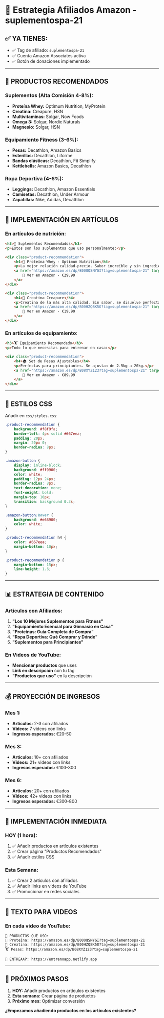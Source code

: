 # 🛒 Estrategia Afiliados Amazon - suplementospa-21

## ✅ **YA TIENES:**
- ✅ Tag de afiliado: `suplementospa-21`
- ✅ Cuenta Amazon Associates activa
- ✅ Botón de donaciones implementado

---

## 🎯 **PRODUCTOS RECOMENDADOS**

### **Suplementos (Alta Comisión 4-8%):**
- **Proteína Whey:** Optimum Nutrition, MyProtein
- **Creatina:** Creapure, HSN
- **Multivitaminas:** Solgar, Now Foods
- **Omega 3:** Solgar, Nordic Naturals
- **Magnesio:** Solgar, HSN

### **Equipamiento Fitness (3-6%):**
- **Pesas:** Decathlon, Amazon Basics
- **Esterillas:** Decathlon, Liforme
- **Bandas elásticas:** Decathlon, Fit Simplify
- **Kettlebells:** Amazon Basics, Decathlon

### **Ropa Deportiva (4-6%):**
- **Leggings:** Decathlon, Amazon Essentials
- **Camisetas:** Decathlon, Under Armour
- **Zapatillas:** Nike, Adidas, Decathlon

---

## 📝 **IMPLEMENTACIÓN EN ARTÍCULOS**

### **En artículos de nutrición:**
```html
<h3>🛒 Suplementos Recomendados</h3>
<p>Estos son los suplementos que uso personalmente:</p>

<div class="product-recommendation">
    <h4>🥤 Proteína Whey - Optimum Nutrition</h4>
    <p>La mejor relación calidad-precio. Sabor increíble y sin ingredientes artificiales.</p>
    <a href="https://amazon.es/dp/B000QSNYGI?tag=suplementospa-21" target="_blank" class="amazon-button">
        🛒 Ver en Amazon - €29.99
    </a>
</div>

<div class="product-recommendation">
    <h4>💪 Creatina Creapure</h4>
    <p>Creatina de la más alta calidad. Sin sabor, se disuelve perfectamente.</p>
    <a href="https://amazon.es/dp/B00HZQ8K5O?tag=suplementospa-21" target="_blank" class="amazon-button">
        🛒 Ver en Amazon - €19.99
    </a>
</div>
```

### **En artículos de equipamiento:**
```html
<h3>🏋️ Equipamiento Recomendado</h3>
<p>Todo lo que necesitas para entrenar en casa:</p>

<div class="product-recommendation">
    <h4>🏠 Set de Pesas Ajustables</h4>
    <p>Perfectas para principiantes. Se ajustan de 2.5kg a 20kg.</p>
    <a href="https://amazon.es/dp/B08XYZ123?tag=suplementospa-21" target="_blank" class="amazon-button">
        🛒 Ver en Amazon - €89.99
    </a>
</div>
```

---

## 🎨 **ESTILOS CSS**

Añadir en `css/styles.css`:

```css
.product-recommendation {
    background: #f8f9fa;
    border-left: 4px solid #667eea;
    padding: 20px;
    margin: 20px 0;
    border-radius: 8px;
}

.amazon-button {
    display: inline-block;
    background: #ff9900;
    color: white;
    padding: 12px 24px;
    border-radius: 8px;
    text-decoration: none;
    font-weight: bold;
    margin-top: 10px;
    transition: background 0.3s;
}

.amazon-button:hover {
    background: #e68900;
    color: white;
}

.product-recommendation h4 {
    color: #667eea;
    margin-bottom: 10px;
}

.product-recommendation p {
    margin-bottom: 15px;
    line-height: 1.6;
}
```

---

## 📊 **ESTRATEGIA DE CONTENIDO**

### **Artículos con Afiliados:**
1. **"Los 10 Mejores Suplementos para Fitness"**
2. **"Equipamiento Esencial para Gimnasio en Casa"**
3. **"Proteínas: Guía Completa de Compra"**
4. **"Ropa Deportiva: Qué Comprar y Dónde"**
5. **"Suplementos para Principiantes"**

### **En Videos de YouTube:**
- **Mencionar productos** que uses
- **Link en descripción** con tu tag
- **"Productos que uso"** en la descripción

---

## 💰 **PROYECCIÓN DE INGRESOS**

### **Mes 1:**
- **Artículos:** 2-3 con afiliados
- **Videos:** 7 videos con links
- **Ingresos esperados:** €20-50

### **Mes 3:**
- **Artículos:** 10+ con afiliados
- **Videos:** 21+ videos con links
- **Ingresos esperados:** €100-300

### **Mes 6:**
- **Artículos:** 20+ con afiliados
- **Videos:** 42+ videos con links
- **Ingresos esperados:** €300-800

---

## 🚀 **IMPLEMENTACIÓN INMEDIATA**

### **HOY (1 hora):**
1. ✅ Añadir productos en artículos existentes
2. ✅ Crear página "Productos Recomendados"
3. ✅ Añadir estilos CSS

### **Esta Semana:**
1. ✅ Crear 2 artículos con afiliados
2. ✅ Añadir links en videos de YouTube
3. ✅ Promocionar en redes sociales

---

## 📝 **TEXTO PARA VIDEOS**

### **En cada video de YouTube:**
```
🛒 PRODUCTOS QUE USO:
🥤 Proteína: https://amazon.es/dp/B000QSNYGI?tag=suplementospa-21
💪 Creatina: https://amazon.es/dp/B00HZQ8K5O?tag=suplementospa-21
🏋️ Pesas: https://amazon.es/dp/B08XYZ123?tag=suplementospa-21

📱 ENTREAAP: https://entrenoapp.netlify.app
```

---

## 🎯 **PRÓXIMOS PASOS**

1. **HOY:** Añadir productos en artículos existentes
2. **Esta semana:** Crear página de productos
3. **Próximo mes:** Optimizar conversión

**¿Empezamos añadiendo productos en los artículos existentes?**

